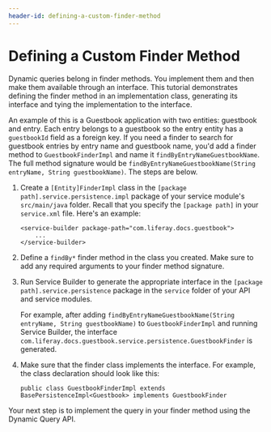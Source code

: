 ```yaml
---
header-id: defining-a-custom-finder-method
---
```


# Defining a Custom Finder Method

Dynamic queries belong in finder methods. You implement them and then make them
available through an interface. This tutorial demonstrates defining the finder
method in an implementation class, generating its interface and tying the
implementation to the interface. 

An example of this is a Guestbook application with two entities: guestbook and
entry. Each entry belongs to a guestbook so the entry entity has
a `guestbookId` field as a foreign key. If you need a finder to search for
guestbook entries by entry name and guestbook name, you'd add a finder method
to `GuestbookFinderImpl` and name it `findByEntryNameGuestbookName`. The full
method signature would be `findByEntryNameGuestbookName(String entryName,
String guestbookName)`. The steps are below. 

1.  Create a `[Entity]FinderImpl` class in the `[package 
    path].service.persistence.impl` package of your service module's
    `src/main/java` folder. Recall that you specify the `[package path]` in your
    `service.xml` file. Here's an example:

        <service-builder package-path="com.liferay.docs.guestbook">
            ...
        </service-builder>

2.  Define a `findBy*` finder method in the class you created. Make sure to add 
    any required arguments to your finder method signature.

4.  Run Service Builder to generate the appropriate interface in the `[package 
    path].service.persistence` package in the `service` folder of your API and
    service modules.

    For example, after adding `findByEntryNameGuestbookName(String entryName,
    String guestbookName)` to `GuestbookFinderImpl` and running Service Builder,
    the interface
    `com.liferay.docs.guestbook.service.persistence.GuestbookFinder` is
    generated.

5.  Make sure that the finder class implements the interface. For example, the 
    class declaration should look like this:

        public class GuestbookFinderImpl extends BasePersistenceImpl<Guestbook> implements GuestbookFinder

Your next step is to implement the query in your finder method using the
Dynamic Query API.
